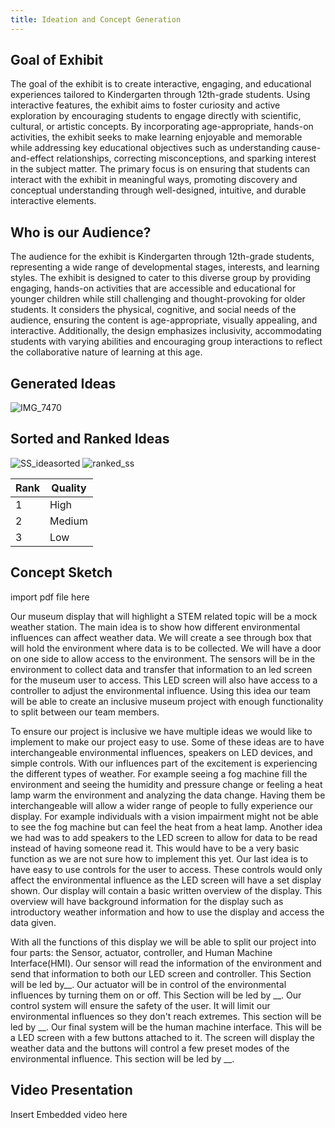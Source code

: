 ```yaml
---
title: Ideation and Concept Generation 
---
```


## Goal of Exhibit 

The goal of the exhibit is to create interactive, engaging, and educational experiences tailored to Kindergarten through 12th-grade students. Using interactive features, the exhibit aims to foster curiosity and active exploration by encouraging students to engage directly with scientific, cultural, or artistic concepts. By incorporating age-appropriate, hands-on activities, the exhibit seeks to make learning enjoyable and memorable while addressing key educational objectives such as understanding cause-and-effect relationships, correcting misconceptions, and sparking interest in the subject matter. The primary focus is on ensuring that students can interact with the exhibit in meaningful ways, promoting discovery and conceptual understanding through well-designed, intuitive, and durable interactive elements.



## Who is our Audience?

The audience for the exhibit is Kindergarten through 12th-grade students, representing a wide range of developmental stages, interests, and learning styles. The exhibit is designed to cater to this diverse group by providing engaging, hands-on activities that are accessible and educational for younger children while still challenging and thought-provoking for older students. It considers the physical, cognitive, and social needs of the audience, ensuring the content is age-appropriate, visually appealing, and interactive. Additionally, the design emphasizes inclusivity, accommodating students with varying abilities and encouraging group interactions to reflect the collaborative nature of learning at this age. 


## Generated Ideas 

![IMG_7470](https://github.com/user-attachments/assets/ef5c64cf-e923-4c13-9ce6-9c97f5b78f8f)



## Sorted and Ranked Ideas


![SS_ideasorted](https://github.com/user-attachments/assets/1368ea3d-0ad1-4b0d-a0fd-e218ce6dda2d)
![ranked_ss](https://github.com/user-attachments/assets/195d58ed-f445-4ee9-ba44-b1a70834d3b3)

Rank     |         Quality 
---------|----------------
1        |         High
2        |         Medium 
3        |         Low


## Concept Sketch
import pdf file here 

Our museum display that will highlight a STEM related topic will be a mock weather station. The main idea is to show how different environmental influences can affect weather data. We will create a see through box that will hold the environment where data is to be collected. We will have a door on one side to allow access to the environment. The sensors will be in the environment to collect data and transfer that information to an led screen for the museum user to access. This LED screen will also have access to a controller to adjust the environmental influence. Using this idea our team will be able to create an inclusive museum project with enough functionality to split between our team members. 

To ensure our project is inclusive we have multiple ideas we would like to implement to make our project easy to use. Some of these ideas are to have interchangeable environmental influences, speakers on LED devices, and simple controls. With our influences part of the excitement is experiencing the different types of weather. For example seeing a fog machine fill the environment and seeing the humidity and pressure change or feeling a heat lamp warm the environment and analyzing the data change. Having them be interchangeable will allow a wider range of people to fully experience our display. For example individuals with a vision impairment might not be able to see the fog machine but can feel the heat from a heat lamp. Another idea we had was to add speakers to the LED screen to allow for data to be read instead of having someone read it. This would have to be a very basic function as we are not sure how to implement this yet. Our last idea is to have easy to use controls for the user to access. These controls would only affect the environmental influence as the LED screen will have a set display shown. Our display will contain a basic written overview of the display. This overview will have background information for the display such as introductory weather information and how to use the display and access the data given.

With all the functions of this display we will be able to split our project into four parts: the Sensor, actuator, controller, and Human Machine Interface(HMI). Our sensor will read the information of the environment and send that information to both our LED screen and controller. This Section will be led by__. Our actuator will be in control of the environmental influences by turning them on or off. This Section will be led by __. Our control system will ensure the safety of the user. It will limit our environmental influences so they don't reach extremes. This section will be led by __. Our final system will be the human machine interface. This will be a LED screen with a few buttons attached to it. The screen will display the weather data and the buttons will control a few preset modes of the environmental influence. This section will be led by __. 


## Video Presentation 

Insert Embedded video here 



